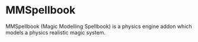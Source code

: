 # MMSpellbook
MMSpellbook (Magic Modelling Spellbook) is a physics engine addon which models a physics realistic magic system.
